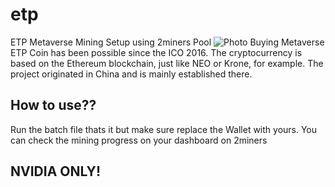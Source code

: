 # etp
ETP Metaverse Mining Setup using 2miners Pool
![Photo](https://cdn.discordapp.com/attachments/959960625969238026/960213114442383370/Screenshot_249.png)
Buying Metaverse ETP Coin has been possible since the ICO 2016. The cryptocurrency is based on the Ethereum blockchain, just like NEO or Krone, for example. The project originated in China and is mainly established there.

## How to use??
Run the batch file thats it but make sure replace the Wallet with yours. You can check the mining progress on your dashboard on 2miners

## NVIDIA ONLY!
